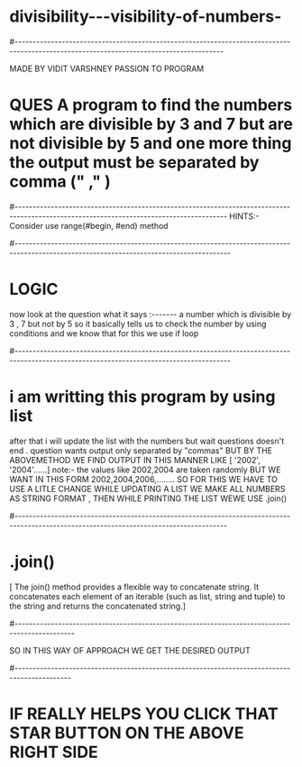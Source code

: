 # divisibility---visibility-of-numbers-
#---------------------------------------------------------------------------------------------------------------------------------------

MADE BY VIDIT VARSHNEY 
 PASSION TO PROGRAM
 
 # QUES A program to find the numbers which are divisible by 3 and 7 but are not divisible by 5 and one more thing the output must be separated by comma (" ," )
#----------------------------------------------------------------------------------------------------------------------------------------
 HINTS:-
 Consider use range(#begin, #end) method
 
#-----------------------------------------------------------------------------------------------------------------------------------------


# LOGIC

now look at the question what it says :-------
a number which is divisible by 3 , 7 but not by 5 
so it basically tells us to check the number by using conditions 
and we know that for this we use if loop 

#-----------------------------------------------------------------------------------------------------------------------------------------

# i am writting this program by using list 
after that i will update the list with the numbers 
but wait questions doesn't end . question wants output only separated by "commas" 
BUT BY THE ABOVEMETHOD WE FIND OUTPUT IN THIS MANNER LIKE [ '2002', '2004'......]     note:- the values like 2002,2004 are taken randomly 
BUT WE WANT IN THIS FORM 2002,2004,2006,........
SO FOR THIS WE HAVE TO USE A LITLE CHANGE WHILE UPDATING A LIST WE MAKE ALL NUMBERS AS STRING FORMAT , THEN WHILE PRINTING THE LIST WEWE USE .join() 


#----------------------------------------------------------------------------------------------------------------------------------------

# .join()
   [ The join() method provides a flexible way to concatenate string. It concatenates each element of an iterable (such as list, string and tuple) to the string and returns the concatenated string.]
   
#----------------------------------------------------------------------------------------------

 SO IN THIS WAY OF APPROACH WE GET THE DESIRED OUTPUT 
 
 #---------------------------------------------------------------------------------------------
 
 # IF REALLY HELPS YOU CLICK THAT STAR BUTTON ON THE ABOVE RIGHT SIDE 
